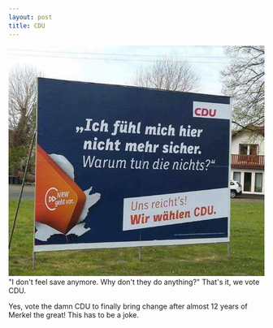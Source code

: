 ```yaml
---
layout: post
title: CDU
---
```


![CDUPlakat](https://github.com/YoungLink4/younglink4.github.io/blob/master/images/CDUNRW.jpg?raw=true)
"I don't feel save anymore. Why don't they do anything?" That's it, we vote CDU.

Yes, vote the damn CDU to finally bring change after almost 12 years of Merkel the great! This has to be a joke. 